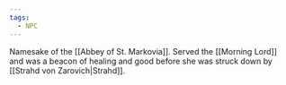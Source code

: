 ```yaml
---
tags:
  - NPC
---
```

Namesake of the [[Abbey of St. Markovia]]. Served the [[Morning Lord]] and was a beacon of healing and good before she was struck down by [[Strahd von Zarovich|Strahd]].